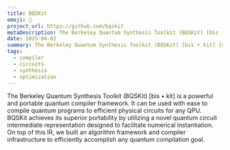 ```yaml
---
title: BQSKit
emoji: 🍪
project_url: https://github.com/bqskit
metaDescription: The Berkeley Quantum Synthesis Toolkit (BQSKit) [bis • kit] is a powerful and portable quantum compiler framework.
date: 2025-04-02
summary: The Berkeley Quantum Synthesis Toolkit (BQSKit) [bis • kit] is a powerful and portable quantum compiler framework.
tags:
  - compiler
  - circuits
  - synthesis
  - optimization
---
```


The Berkeley Quantum Synthesis Toolkit (BQSKit) [bis • kit] is a powerful and portable quantum compiler framework. It can be used with ease to compile quantum programs to efficient physical circuits for any QPU. BQSKit achieves its superior portability by utilizing a novel quantum circuit intermediate representation designed to facilitate numerical instantiation. On top of this IR, we built an algorithm framework and compiler infrastructure to efficiently accomplish any quantum compilation goal.